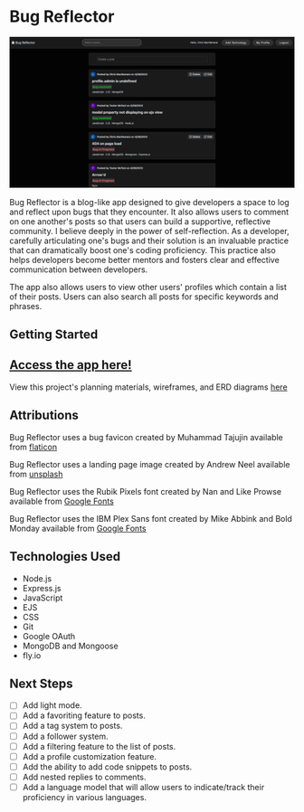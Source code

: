 # Bug Reflector

![Screenshot of the main index page of Bug Reflector displaying all posts](./public/images/screenshot-bug-reflector.png)

Bug Reflector is a blog-like app designed to give developers a space to log and reflect upon bugs that they encounter. It also allows users to comment on one another's posts so that users can build a supportive, reflective community. I believe deeply in the power of self-reflection. As a developer, carefully articulating one's bugs and their solution is an invaluable practice that can dramatically boost one's coding proficiency. This practice also helps developers become better mentors and fosters clear and effective communication between developers.

The app also allows users to view other users' profiles which contain a list of their posts. Users can also search all posts for specific keywords and phrases.

## Getting Started
## [Access the app here!](https://bug-reflector.fly.dev/)
View this project's planning materials, wireframes, and ERD diagrams [here](https://trello.com/b/nyWyQOFy/bug-reflector)

## Attributions
Bug Reflector uses a bug favicon created by Muhammad Tajujin available from [flaticon](https://www.flaticon.com/free-icon/bug_3024112?term=bug&page=1&position=37&origin=search&related_id=3024112)

Bug Reflector uses a landing page image created by Andrew Neel available from [unsplash](https://unsplash.com/photos/9moikpaufvg)

Bug Reflector uses the Rubik Pixels font created by Nan and Like Prowse available from [Google Fonts](https://fonts.google.com/share?selection.family=Rubik%20Pixels)

Bug Reflector uses the IBM Plex Sans font created by Mike Abbink and Bold Monday available from [Google Fonts](https://fonts.google.com/share?selection.family=IBM%20Plex%20Sans)

## Technologies Used

- Node.js
- Express.js
- JavaScript
- EJS
- CSS
- Git
- Google OAuth
- MongoDB and Mongoose
- fly.io

## Next Steps
- [ ] Add light mode.
- [ ] Add a favoriting feature to posts.
- [ ] Add a tag system to posts.
- [ ] Add a follower system.
- [ ] Add a filtering feature to the list of posts.
- [ ] Add a profile customization feature.
- [ ] Add the ability to add code snippets to posts.
- [ ] Add nested replies to comments.
- [ ] Add a language model that will allow users to indicate/track their proficiency in various languages.
